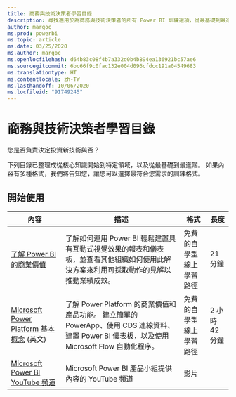 ```yaml
---
title: 商務與技術決策者學習目錄
description: 尋找適用於為商務與技術決策者的所有 Power BI 訓練選項，從最基礎到最進階。
author: margoc
ms.prod: powerbi
ms.topic: article
ms.date: 03/25/2020
ms.author: margoc
ms.openlocfilehash: d64b83c08f4b7a332d0b4b894ea136921bc57ae6
ms.sourcegitcommit: 6bc66f9c0fac132e004d096cfdcc191a04549683
ms.translationtype: HT
ms.contentlocale: zh-TW
ms.lasthandoff: 10/06/2020
ms.locfileid: "91749245"
---
```

# <a name="business-and-technical-decision-makers-learning-catalog"></a>商務與技術決策者學習目錄

您是否負責決定投資新技術與否？ 

下列目錄已整理成從核心知識開始到特定領域，以及從最基礎到最進階。 如果內容有多種格式，我們將告知您，讓您可以選擇最符合您需求的訓練格式。 

## <a name="get-started"></a>開始使用<a name="get-started"></a>
| 內容  | 描述  | 格式  | 長度     |
|---------------------------------------------------------------------------------------------------------------|------------------------------------------------------------------------------------------------------------------------------------------------------------------------------------------------------------------------|---------------------------------------|------------|
| [了解 Power BI 的商業價值](/learn/modules/introduction-power-bi/) | 了解如何運用 Power BI 輕鬆建置具有互動式視覺效果的報表和儀表板，並查看其他組織如何使用此解決方案來利用可採取動作的見解以推動業績成效。 | 免費的自學型線上學習路徑 | 21 分鐘 |
| [Microsoft Power Platform 基本概念](/learn/paths/power-plat-fundamentals/) \(英文\)      | 了解 Power Platform 的商業價值和產品功能。 建立簡單的 PowerApp、使用 CDS 連線資料、建置 Power BI 儀表板，以及使用 Microsoft Flow 自動化程序。                          | 免費的自學型線上學習路徑 | 2 小時 42 分鐘  |
| [Microsoft Power BI YouTube 頻道](https://www.youtube.com/user/mspowerbi/videos)  | Microsoft Power BI 產品小組提供內容的 YouTube 頻道  | 影片   |            |